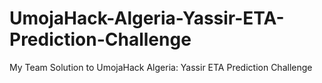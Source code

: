 # UmojaHack-Algeria-Yassir-ETA-Prediction-Challenge
My Team Solution to UmojaHack Algeria: Yassir ETA Prediction Challenge
